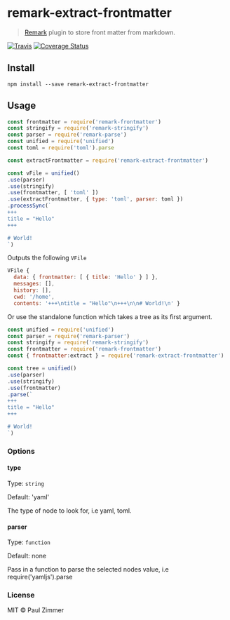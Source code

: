 # remark-extract-frontmatter

> [Remark](http://github.com/syntax-tree/remark) plugin to store front matter from markdown.

[![Travis](https://img.shields.io/travis/mrzmmr/remark-extract-frontmatter.svg)](https://travis-ci.org/mrzmmr/remark-extract-frontmatter)
[![Coverage
Status](https://coveralls.io/repos/github/mrzmmr/remark-extract-frontmatter/badge.svg?branch=master)](https://coveralls.io/github/mrzmmr/remark-extract-frontmatter?branch=master)

## Install

```
npm install --save remark-extract-frontmatter
```

## Usage

```js
const frontmatter = require('remark-frontmatter')
const stringify = require('remark-stringify')
const parser = require('remark-parse')
const unified = require('unified')
const toml = require('toml').parse

const extractFrontmatter = require('remark-extract-frontmatter')

const vFile = unified()
.use(parser)
.use(stringify)
.use(frontmatter, [ 'toml' ])
.use(extractFrontmatter, { type: 'toml', parser: toml })
.processSync(`
+++
title = "Hello"
+++

# World!
`)
```

Outputs the following `VFile`

```js
VFile {
  data: { frontmatter: [ { title: 'Hello' } ] },
  messages: [],
  history: [],
  cwd: '/home',
  contents: '+++\ntitle = "Hello"\n+++\n\n# World!\n' }
```

Or use the standalone function which takes a tree as its first argument.

```js
const unified = require('unified')
const parser = require('remark-parser')
const stringify = require('remark-stringify')
const frontmatter = require('remark-frontmatter')
const { frontmatter:extract } = require('remark-extract-frontmatter')

const tree = unified()
.use(parser)
.use(stringify)
.use(frontmatter)
.parse(`
+++
title = "Hello"
+++

# World!
`)
```

### Options

#### type

Type: `string`

Default: 'yaml'

The type of node to look for, i.e yaml, toml.

#### parser

Type: `function`

Default: none

Pass in a function to parse the selected nodes value, i.e require('yamljs').parse

### License

MIT &copy; Paul Zimmer
